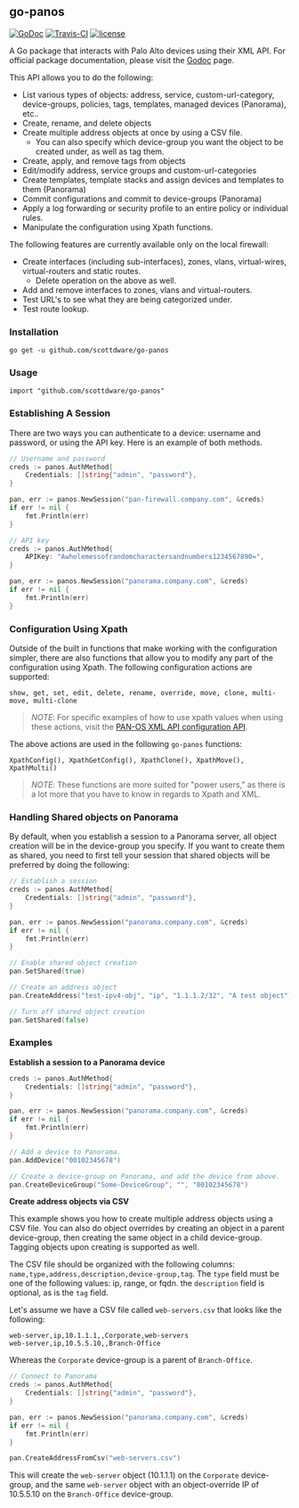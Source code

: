 ## go-panos
[![GoDoc](https://godoc.org/github.com/scottdware/go-panos?status.svg)](https://godoc.org/github.com/scottdware/go-panos) [![Travis-CI](https://travis-ci.org/scottdware/go-panos.svg?branch=master)](https://travis-ci.org/scottdware/go-panos)
[![license](http://img.shields.io/badge/license-MIT-red.svg?style=flat)](https://raw.githubusercontent.com/scottdware/go-panos/master/LICENSE)

A Go package that interacts with Palo Alto devices using their XML API. For official package documentation, please visit the [Godoc][godoc-go-panos] page.

This API allows you to do the following:

* List various types of objects: address, service, custom-url-category, device-groups, policies, tags, templates, managed devices (Panorama), etc..
* Create, rename, and delete objects
* Create multiple address objects at once by using a CSV file.
    * You can also specify which device-group you want the object to be created under, as well as tag them.
* Create, apply, and remove tags from objects
* Edit/modify address, service groups and custom-url-categories
* Create templates, template stacks and assign devices and templates to them (Panorama)
* Commit configurations and commit to device-groups (Panorama)
* Apply a log forwarding or security profile to an entire policy or individual rules.
* Manipulate the configuration using Xpath functions.

The following features are currently available only on the local firewall:

* Create interfaces (including sub-interfaces), zones, vlans, virtual-wires, virtual-routers and static routes.
    * Delete operation on the above as well.
* Add and remove interfaces to zones, vlans and virtual-routers.
* Test URL's to see what they are being categorized under.
* Test route lookup.

### Installation

`go get -u github.com/scottdware/go-panos`

### Usage

`import "github.com/scottdware/go-panos"`

### Establishing A Session

There are two ways you can authenticate to a device: username and password, or using the API key. Here is an
example of both methods.

```Go
// Username and password
creds := panos.AuthMethod{
    Credentials: []string{"admin", "password"},
}

pan, err := panos.NewSession("pan-firewall.company.com", &creds)
if err != nil {
    fmt.Println(err)
}

// API key
creds := panos.AuthMethod{
    APIKey: "Awholemessofrandomcharactersandnumbers1234567890=",
}

pan, err := panos.NewSession("panorama.company.com", &creds)
if err != nil {
    fmt.Println(err)
}
```

### Configuration Using Xpath

Outside of the built in functions that make working with the configuration simpler, there are also functions that
allow you to modify any part of the configuration using Xpath. The following configuration actions are supported:

`show, get, set, edit, delete, rename, override, move, clone, multi-move, multi-clone`

> *NOTE*: For specific examples of how to use xpath values when using these actions, visit the [PAN-OS XML API configuration API][pan-xml-api-config].

The above actions are used in the following `go-panos` functions:

`XpathConfig(), XpathGetConfig(), XpathClone(), XpathMove(), XpathMulti()`

> *NOTE*: These functions are more suited for "power users," as there is a lot more that you have to know in regards to
Xpath and XML.

### Handling Shared objects on Panorama

By default, when you establish a session to a Panorama server, all object creation will be in the 
device-group you specify. If you want to create them as shared, you need to first tell your session
that shared objects will be preferred by doing the following:

```Go
// Establish a session
creds := panos.AuthMethod{
    Credentials: []string{"admin", "password"},
}

pan, err := panos.NewSession("panorama.company.com", &creds)
if err != nil {
    fmt.Println(err)
}

// Enable shared object creation
pan.SetShared(true)

// Create an address object
pan.CreateAddress("test-ipv4-obj", "ip", "1.1.1.2/32", "A test object")

// Turn off shared object creation
pan.SetShared(false)
```

### Examples

**Establish a session to a Panorama device**

```Go
creds := panos.AuthMethod{
    Credentials: []string{"admin", "password"},
}

pan, err := panos.NewSession("panorama.company.com", &creds)
if err != nil {
    fmt.Println(err)
}

// Add a device to Panorama.
pan.AddDevice("00102345678")

// Create a device-group on Panorama, and add the device from above.
pan.CreateDeviceGroup("Some-DeviceGroup", "", "00102345678")
```

**Create address objects via CSV**

This example shows you how to create multiple address objects using a CSV file. You can also do object overrides
by creating an object in a parent device-group, then creating the same object in a child device-group. Tagging
objects upon creating is supported as well.

The CSV file should be organized with the following columns: `name,type,address,description,device-group,tag`. The `type` field
must be one of the following values: ip, range, or fqdn. the `description` field is optional, as is the `tag` field.

Let's assume we have a CSV file called `web-servers.csv` that looks like the following:

```
web-server,ip,10.1.1.1,,Corporate,web-servers
web-server,ip,10.5.5.10,,Branch-Office
```

Whereas the `Corporate` device-group is a parent of `Branch-Office`.

```Go
// Connect to Panorama
creds := panos.AuthMethod{
    Credentials: []string{"admin", "password"},
}

pan, err := panos.NewSession("panorama.company.com", &creds)
if err != nil {
    fmt.Println(err)
}

pan.CreateAddressFromCsv("web-servers.csv")
```

This will create the `web-server` object (10.1.1.1) on the `Corporate` device-group, and the same `web-server` object with an object-override IP of 10.5.5.10 on the `Branch-Office` device-group.

[godoc-go-panos]: http://godoc.org/github.com/scottdware/go-panos
[license]: https://github.com/scottdware/go-panos/blob/master/LICENSE
[pan-xml-api-config]: https://www.paloaltonetworks.com/documentation/80/pan-os/xml-api/pan-os-xml-api-request-types/configuration-api

